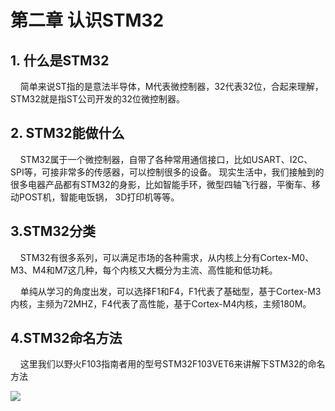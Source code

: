 # 第二章 认识STM32

## 1. 什么是STM32

    简单来说ST指的是意法半导体，M代表微控制器，32代表32位，合起来理解，STM32就是指ST公司开发的32位微控制器。

## 2. STM32能做什么

    STM32属于一个微控制器，自带了各种常用通信接口，比如USART、I2C、SPI等，可接非常多的传感器，可以控制很多的设备。 现实生活中，我们接触到的很多电器产品都有STM32的身影，比如智能手环，微型四轴飞行器，平衡车、移动POST机，智能电饭锅， 3D打印机等等。

## 3.STM32分类

    STM32有很多系列，可以满足市场的各种需求，从内核上分有Cortex-M0、M3、M4和M7这几种，每个内核又大概分为主流、高性能和低功耗。

    单纯从学习的角度出发，可以选择F1和F4，F1代表了基础型，基于Cortex-M3内核，主频为72MHZ，F4代表了高性能，基于Cortex-M4内核，主频180M。

## 4.STM32命名方法

    这里我们以野火F103指南者用的型号STM32F103VET6来讲解下STM32的命名方法

![](https://img.picgo.net/2024/05/25/-2024-05-25-1612336afaff1d7051fa2b.png)


